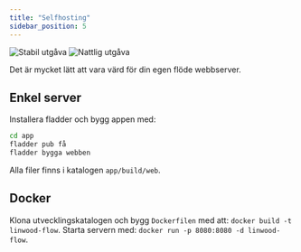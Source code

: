 ```yaml
---
title: "Selfhosting"
sidebar_position: 5
---
```


![Stabil utgåva](https://img.shields.io/badge/dynamic/yaml?color=c4840d&label=Stable&query=%24.version&url=https%3A%2F%2Fraw.githubusercontent.com%2FLinwoodCloud%2FFlow%2Fstable%2Fapp%2Fpubspec.yaml&style=for-the-badge) ![Nattlig utgåva](https://img.shields.io/badge/dynamic/yaml?color=f7d28c&label=Nightly&query=%24.version&url=https%3A%2F%2Fraw.githubusercontent.com%2FLinwoodCloud%2FFlow%2Fnightly%2Fapp%2Fpubspec.yaml&style=for-the-badge)

Det är mycket lätt att vara värd för din egen flöde webbserver.

## Enkel server

Installera fladder och bygg appen med:

```bash
cd app
fladder pub få
fladder bygga webben
```

Alla filer finns i katalogen `app/build/web`.

## Docker

Klona utvecklingskatalogen och bygg `Dockerfilen` med att: `docker build -t linwood-flow`. Starta servern med: `docker run -p 8080:8080 -d linwood-flow`.
